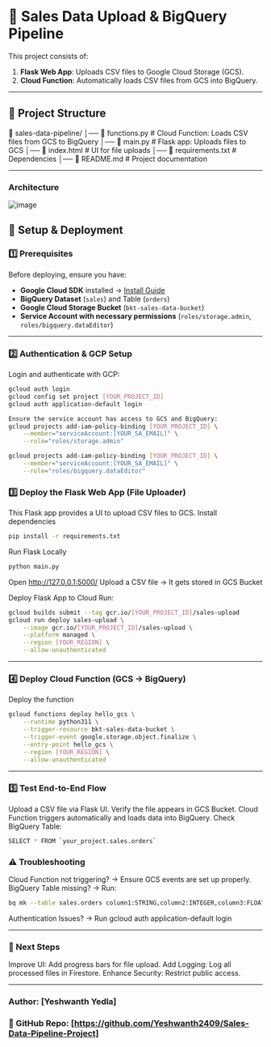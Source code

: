 # 🚀 Sales Data Upload & BigQuery Pipeline

This project consists of:
1. **Flask Web App**: Uploads CSV files to Google Cloud Storage (GCS).
2. **Cloud Function**: Automatically loads CSV files from GCS into BigQuery.

---

## 📁 **Project Structure**

📂 sales-data-pipeline/ │── 📄 functions.py # Cloud Function: Loads CSV files from GCS to BigQuery │── 📄 main.py # Flask app: Uploads files to GCS │── 📄 index.html # UI for file uploads │── 📄 requirements.txt # Dependencies │── 📄 README.md # Project documentation


---
### **Architecture**
![image](https://github.com/user-attachments/assets/d7573fc6-9406-4b94-b61a-59b5076ac3d2)


## 🚀 **Setup & Deployment**

### **1️⃣ Prerequisites**
Before deploying, ensure you have:
- **Google Cloud SDK** installed → [Install Guide](https://cloud.google.com/sdk/docs/install)
- **BigQuery Dataset** (`sales`) and Table (`orders`)
- **Google Cloud Storage Bucket** (`bkt-sales-data-bucket`)
- **Service Account with necessary permissions** (`roles/storage.admin`, `roles/bigquery.dataEditor`)

---

### **2️⃣ Authentication & GCP Setup**
Login and authenticate with GCP:
```sh
gcloud auth login
gcloud config set project [YOUR_PROJECT_ID]
gcloud auth application-default login

Ensure the service account has access to GCS and BigQuery:
gcloud projects add-iam-policy-binding [YOUR_PROJECT_ID] \
    --member="serviceAccount:[YOUR_SA_EMAIL]" \
    --role="roles/storage.admin"

gcloud projects add-iam-policy-binding [YOUR_PROJECT_ID] \
    --member="serviceAccount:[YOUR_SA_EMAIL]" \
    --role="roles/bigquery.dataEditor"

```

### **3️⃣ Deploy the Flask Web App (File Uploader)**
This Flask app provides a UI to upload CSV files to GCS.
Install dependencies
```sh
pip install -r requirements.txt
```
Run Flask Locally
```sh
python main.py
```
Open http://127.0.0.1:5000/
Upload a CSV file → It gets stored in GCS Bucket

Deploy Flask App to Cloud Run:
```sh
gcloud builds submit --tag gcr.io/[YOUR_PROJECT_ID]/sales-upload
gcloud run deploy sales-upload \
    --image gcr.io/[YOUR_PROJECT_ID]/sales-upload \
    --platform managed \
    --region [YOUR_REGION] \
    --allow-unauthenticated
```
---
### **4️⃣ Deploy Cloud Function (GCS → BigQuery)**
Deploy the function
```sh
gcloud functions deploy hello_gcs \
    --runtime python311 \
    --trigger-resource bkt-sales-data-bucket \
    --trigger-event google.storage.object.finalize \
    --entry-point hello_gcs \
    --region [YOUR_REGION] \
    --allow-unauthenticated

```
---

### **5️⃣ Test End-to-End Flow**
Upload a CSV file via Flask UI.
Verify the file appears in GCS Bucket.
Cloud Function triggers automatically and loads data into BigQuery.
Check BigQuery Table:
```sh
SELECT * FROM `your_project.sales.orders`

```

### **⚠️ Troubleshooting**
Cloud Function not triggering?
→ Ensure GCS events are set up properly.
BigQuery Table missing?
→ Run:
```sh
bq mk --table sales.orders column1:STRING,column2:INTEGER,column3:FLOAT
```
Authentication Issues?
→ Run gcloud auth application-default login

---
### **🎯 Next Steps**
Improve UI: Add progress bars for file upload.
Add Logging: Log all processed files in Firestore.
Enhance Security: Restrict public access.

---
### **Author: [Yeshwanth Yedla]**
### **📌 GitHub Repo: [https://github.com/Yeshwanth2409/Sales-Data-Pipeline-Project]**

